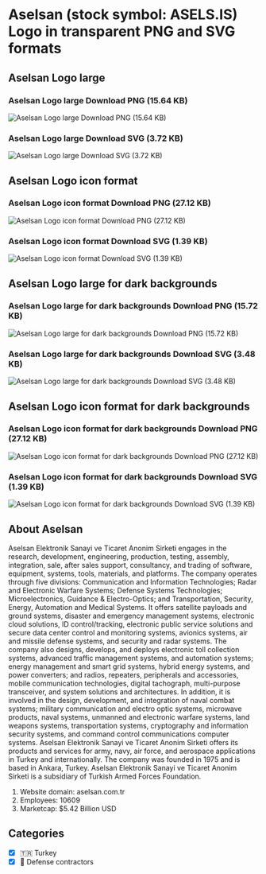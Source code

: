 # Aselsan (stock symbol: ASELS.IS) Logo in transparent PNG and SVG formats

## Aselsan Logo large

### Aselsan Logo large Download PNG (15.64 KB)

![Aselsan Logo large Download PNG (15.64 KB)](/img/orig/ASELS.IS_BIG-84218478.png)

### Aselsan Logo large Download SVG (3.72 KB)

![Aselsan Logo large Download SVG (3.72 KB)](/img/orig/ASELS.IS_BIG-923994d1.svg)

## Aselsan Logo icon format

### Aselsan Logo icon format Download PNG (27.12 KB)

![Aselsan Logo icon format Download PNG (27.12 KB)](/img/orig/ASELS.IS-1d448509.png)

### Aselsan Logo icon format Download SVG (1.39 KB)

![Aselsan Logo icon format Download SVG (1.39 KB)](/img/orig/ASELS.IS-25e335d2.svg)

## Aselsan Logo large for dark backgrounds

### Aselsan Logo large for dark backgrounds Download PNG (15.72 KB)

![Aselsan Logo large for dark backgrounds Download PNG (15.72 KB)](/img/orig/ASELS.IS_BIG.D-61760533.png)

### Aselsan Logo large for dark backgrounds Download SVG (3.48 KB)

![Aselsan Logo large for dark backgrounds Download SVG (3.48 KB)](/img/orig/ASELS.IS_BIG.D-dda33f4d.svg)

## Aselsan Logo icon format for dark backgrounds

### Aselsan Logo icon format for dark backgrounds Download PNG (27.12 KB)

![Aselsan Logo icon format for dark backgrounds Download PNG (27.12 KB)](/img/orig/ASELS.IS.D-e2e10504.png)

### Aselsan Logo icon format for dark backgrounds Download SVG (1.39 KB)

![Aselsan Logo icon format for dark backgrounds Download SVG (1.39 KB)](/img/orig/ASELS.IS.D-2b12fdae.svg)

## About Aselsan

Aselsan Elektronik Sanayi ve Ticaret Anonim Sirketi engages in the research, development, engineering, production, testing, assembly, integration, sale, after sales support, consultancy, and trading of software, equipment, systems, tools, materials, and platforms. The company operates through five divisions: Communication and Information Technologies; Radar and Electronic Warfare Systems; Defense Systems Technologies; Microelectronics, Guidance & Electro-Optics; and Transportation, Security, Energy, Automation and Medical Systems. It offers satellite payloads and ground systems, disaster and emergency management systems, electronic cloud solutions, ID control/tracking, electronic public service solutions and secure data center control and monitoring systems, avionics systems, air and missile defense systems, and security and radar systems. The company also designs, develops, and deploys electronic toll collection systems, advanced traffic management systems, and automation systems; energy management and smart grid systems, hybrid energy systems, and power converters; and radios, repeaters, peripherals and accessories, mobile communication technologies, digital tachograph, multi-purpose transceiver, and system solutions and architectures. In addition, it is involved in the design, development, and integration of naval combat systems; military communication and electro optic systems, microwave products, naval systems, unmanned and electronic warfare systems, land weapons systems, transportation systems, cryptography and information security systems, and command control communications computer systems. Aselsan Elektronik Sanayi ve Ticaret Anonim Sirketi offers its products and services for army, navy, air force, and aerospace applications in Turkey and internationally. The company was founded in 1975 and is based in Ankara, Turkey. Aselsan Elektronik Sanayi ve Ticaret Anonim Sirketi is a subsidiary of Turkish Armed Forces Foundation.

1. Website domain: aselsan.com.tr
2. Employees: 10609
3. Marketcap: $5.42 Billion USD


## Categories
- [x] 🇹🇷 Turkey
- [x] 🔫 Defense contractors
